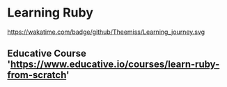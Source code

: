 # Learning Ruby
https://wakatime.com/badge/github/Theemiss/Learning_journey.svg
## Educative Course 'https://www.educative.io/courses/learn-ruby-from-scratch'
